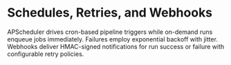# Schedules, Retries, and Webhooks

APScheduler drives cron-based pipeline triggers while on-demand runs enqueue jobs immediately. Failures employ exponential backoff with jitter. Webhooks deliver HMAC-signed notifications for run success or failure with configurable retry policies.

